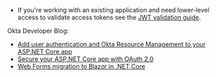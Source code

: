 * If you're working with an existing application and need lower-level access to validate access tokens see the [JWT validation guide](/code/dotnet/jwt-validation/).

Okta Developer Blog:

* [Add user authentication and Okta Resource Management to your ASP.NET Core app](/code/dotnet/aspnetcore/)
* [Secure your ASP.NET Core app with OAuth 2.0](/blog/2019/07/12/secure-your-aspnet-core-app-with-oauth)
* [Web Forms migration to Blazor in .NET Core](/blog/2021/08/06/webforms-blazor-migration)
